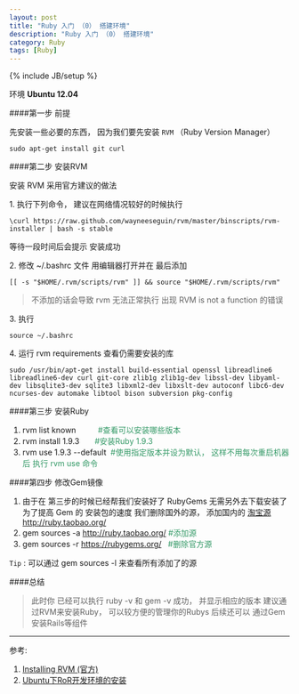 ```yaml
---
layout: post
title: "Ruby 入门 （0） 搭建环境"
description: "Ruby 入门 （0） 搭建环境"
category: Ruby
tags: [Ruby]
---
```

{% include JB/setup %}

环境 __Ubuntu 12.04__ 

####第一步 前提 

先安装一些必要的东西， 因为我们要先安装 `RVM` （Ruby Version Manager）

	sudo apt-get install git curl

####第二步 安装RVM

安装 RVM 采用官方建议的做法

<p>1. 执行下列命令， 建议在网络情况较好的时候执行</p>

	\curl https://raw.github.com/wayneeseguin/rvm/master/binscripts/rvm-installer | bash -s stable

等待一段时间后会提示 安装成功

<p>2. 修改 ~/.bashrc 文件 用编辑器打开并在 最后添加</p>

	[[ -s "$HOME/.rvm/scripts/rvm" ]] && source "$HOME/.rvm/scripts/rvm"

>不添加的话会导致 rvm 无法正常执行 出现 RVM is not a function 的错误

<p>3. 执行</p>

	source ~/.bashrc

<p>4. 运行 rvm requirements 查看仍需要安装的库</p>
<pre><code>sudo /usr/bin/apt-get install build-essential openssl libreadline6 libreadline6-dev curl git-core zlib1g zlib1g-dev libssl-dev libyaml-dev libsqlite3-dev sqlite3 libxml2-dev libxslt-dev autoconf libc6-dev ncurses-dev automake libtool bison subversion pkg-config</code></pre>


####第三步 安装Ruby

1. rvm list known&nbsp;&nbsp;&nbsp;&nbsp;&nbsp;&nbsp;&nbsp;&nbsp;&nbsp;&nbsp;<span style="color: #339966;">#查看可以安装哪些版本</span>
2. rvm install 1.9.3&nbsp;&nbsp;&nbsp;&nbsp;&nbsp;&nbsp;&nbsp;<span style="color: #339966;">#安装Ruby 1.9.3</span>
3. rvm use 1.9.3 --default&nbsp;&nbsp;<span style="color: #339966;">#使用指定版本并设为默认， 这样不用每次重启机器后 执行 rvm use 命令</span>



####第四步 修改Gem镜像

1. 由于在 第三步的时候已经帮我们安装好了 RubyGems 无需另外去下载安装了
为了提高 Gem 的 安装包的速度 我们删除国外的源， 添加国内的 [淘宝源](http://ruby.taobao.org/) http://ruby.taobao.org/
2. gem sources -a http://ruby.taobao.org/ <span style="color: #339966;">#添加源</span>
3. gem sources -r https://rubygems.org/  &nbsp;&nbsp;<span style="color: #339966;">#删除官方源</span>

`Tip` : 可以通过 gem sources -l 来查看所有添加了的源

####总结
>此时你 已经可以执行 ruby -v 和 gem -v  成功， 并显示相应的版本
>建议通过RVM来安装Ruby， 可以较方便的管理你的Rubys
>后续还可以 通过Gem安装Rails等组件

---
参考:
1. [Installing RVM (官方)](https://rvm.io/rvm/install/)
2. [Ubuntu下RoR开发环境的安装](http://www.ruchee.com/code/ruby/tools/ubuntu.html)

